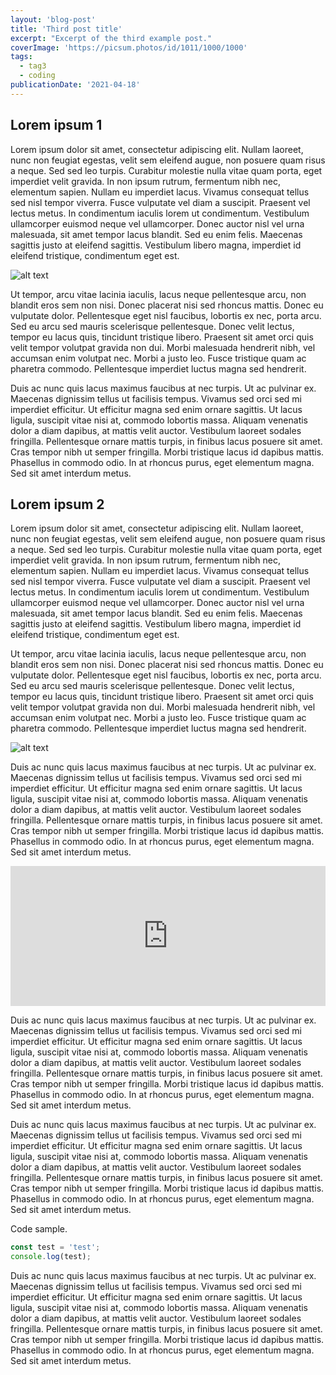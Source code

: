 ```yaml
---
layout: 'blog-post'
title: 'Third post title'
excerpt: "Excerpt of the third example post."
coverImage: 'https://picsum.photos/id/1011/1000/1000'
tags:
  - tag3
  - coding
publicationDate: '2021-04-18'
---
```


## Lorem ipsum 1

Lorem ipsum dolor sit amet, consectetur adipiscing elit. Nullam laoreet, nunc non feugiat egestas, velit sem eleifend augue, non posuere quam risus a neque. Sed sed leo turpis. Curabitur molestie nulla vitae quam porta, eget imperdiet velit gravida. In non ipsum rutrum, fermentum nibh nec, elementum sapien. Nullam eu imperdiet lacus. Vivamus consequat tellus sed nisl tempor viverra. Fusce vulputate vel diam a suscipit. Praesent vel lectus metus. In condimentum iaculis lorem ut condimentum. Vestibulum ullamcorper euismod neque vel ullamcorper. Donec auctor nisl vel urna malesuada, sit amet tempor lacus blandit. Sed eu enim felis. Maecenas sagittis justo at eleifend sagittis. Vestibulum libero magna, imperdiet id eleifend tristique, condimentum eget est.

<div class="wide-content"><img src="https://picsum.photos/1000/400" alt="alt text" /></div>

Ut tempor, arcu vitae lacinia iaculis, lacus neque pellentesque arcu, non blandit eros sem non nisi. Donec placerat nisi sed rhoncus mattis. Donec eu vulputate dolor. Pellentesque eget nisl faucibus, lobortis ex nec, porta arcu. Sed eu arcu sed mauris scelerisque pellentesque. Donec velit lectus, tempor eu lacus quis, tincidunt tristique libero. Praesent sit amet orci quis velit tempor volutpat gravida non dui. Morbi malesuada hendrerit nibh, vel accumsan enim volutpat nec. Morbi a justo leo. Fusce tristique quam ac pharetra commodo. Pellentesque imperdiet luctus magna sed hendrerit.

Duis ac nunc quis lacus maximus faucibus at nec turpis. Ut ac pulvinar ex. Maecenas dignissim tellus ut facilisis tempus. Vivamus sed orci sed mi imperdiet efficitur. Ut efficitur magna sed enim ornare sagittis. Ut lacus ligula, suscipit vitae nisi at, commodo lobortis massa. Aliquam venenatis dolor a diam dapibus, at mattis velit auctor. Vestibulum laoreet sodales fringilla. Pellentesque ornare mattis turpis, in finibus lacus posuere sit amet. Cras tempor nibh ut semper fringilla. Morbi tristique lacus id dapibus mattis. Phasellus in commodo odio. In at rhoncus purus, eget elementum magna. Sed sit amet interdum metus.

## Lorem ipsum 2

Lorem ipsum dolor sit amet, consectetur adipiscing elit. Nullam laoreet, nunc non feugiat egestas, velit sem eleifend augue, non posuere quam risus a neque. Sed sed leo turpis. Curabitur molestie nulla vitae quam porta, eget imperdiet velit gravida. In non ipsum rutrum, fermentum nibh nec, elementum sapien. Nullam eu imperdiet lacus. Vivamus consequat tellus sed nisl tempor viverra. Fusce vulputate vel diam a suscipit. Praesent vel lectus metus. In condimentum iaculis lorem ut condimentum. Vestibulum ullamcorper euismod neque vel ullamcorper. Donec auctor nisl vel urna malesuada, sit amet tempor lacus blandit. Sed eu enim felis. Maecenas sagittis justo at eleifend sagittis. Vestibulum libero magna, imperdiet id eleifend tristique, condimentum eget est.

Ut tempor, arcu vitae lacinia iaculis, lacus neque pellentesque arcu, non blandit eros sem non nisi. Donec placerat nisi sed rhoncus mattis. Donec eu vulputate dolor. Pellentesque eget nisl faucibus, lobortis ex nec, porta arcu. Sed eu arcu sed mauris scelerisque pellentesque. Donec velit lectus, tempor eu lacus quis, tincidunt tristique libero. Praesent sit amet orci quis velit tempor volutpat gravida non dui. Morbi malesuada hendrerit nibh, vel accumsan enim volutpat nec. Morbi a justo leo. Fusce tristique quam ac pharetra commodo. Pellentesque imperdiet luctus magna sed hendrerit.

![alt text](https://picsum.photos/300/200?style=centered)

Duis ac nunc quis lacus maximus faucibus at nec turpis. Ut ac pulvinar ex. Maecenas dignissim tellus ut facilisis tempus. Vivamus sed orci sed mi imperdiet efficitur. Ut efficitur magna sed enim ornare sagittis. Ut lacus ligula, suscipit vitae nisi at, commodo lobortis massa. Aliquam venenatis dolor a diam dapibus, at mattis velit auctor. Vestibulum laoreet sodales fringilla. Pellentesque ornare mattis turpis, in finibus lacus posuere sit amet. Cras tempor nibh ut semper fringilla. Morbi tristique lacus id dapibus mattis. Phasellus in commodo odio. In at rhoncus purus, eget elementum magna. Sed sit amet interdum metus.

<div class="embeded-media-container">
  <iframe height="224" style="width: 100%;" scrolling="no" title="Confirmation Button" src="https://codepen.io/rubenasanchez/embed/preview/mdRqqbN?height=224&theme-id=dark&default-tab=css,result" frameborder="no" loading="lazy" allowtransparency="true" allowfullscreen="true">
    See the Pen <a href='https://codepen.io/rubenasanchez/pen/mdRqqbN'>Confirmation Button</a> by Ruben A Sanchez
    (<a href='https://codepen.io/rubenasanchez'>@rubenasanchez</a>) on <a href='https://codepen.io'>CodePen</a>.
  </iframe>
</div>

Duis ac nunc quis lacus maximus faucibus at nec turpis. Ut ac pulvinar ex. Maecenas dignissim tellus ut facilisis tempus. Vivamus sed orci sed mi imperdiet efficitur. Ut efficitur magna sed enim ornare sagittis. Ut lacus ligula, suscipit vitae nisi at, commodo lobortis massa. Aliquam venenatis dolor a diam dapibus, at mattis velit auctor. Vestibulum laoreet sodales fringilla. Pellentesque ornare mattis turpis, in finibus lacus posuere sit amet. Cras tempor nibh ut semper fringilla. Morbi tristique lacus id dapibus mattis. Phasellus in commodo odio. In at rhoncus purus, eget elementum magna. Sed sit amet interdum metus.

Duis ac nunc quis lacus maximus faucibus at nec turpis. Ut ac pulvinar ex. Maecenas dignissim tellus ut facilisis tempus. Vivamus sed orci sed mi imperdiet efficitur. Ut efficitur magna sed enim ornare sagittis. Ut lacus ligula, suscipit vitae nisi at, commodo lobortis massa. Aliquam venenatis dolor a diam dapibus, at mattis velit auctor. Vestibulum laoreet sodales fringilla. Pellentesque ornare mattis turpis, in finibus lacus posuere sit amet. Cras tempor nibh ut semper fringilla. Morbi tristique lacus id dapibus mattis. Phasellus in commodo odio. In at rhoncus purus, eget elementum magna. Sed sit amet interdum metus.

Code sample.
```javascript
const test = 'test';
console.log(test);
```

Duis ac nunc quis lacus maximus faucibus at nec turpis. Ut ac pulvinar ex. Maecenas dignissim tellus ut facilisis tempus. Vivamus sed orci sed mi imperdiet efficitur. Ut efficitur magna sed enim ornare sagittis. Ut lacus ligula, suscipit vitae nisi at, commodo lobortis massa. Aliquam venenatis dolor a diam dapibus, at mattis velit auctor. Vestibulum laoreet sodales fringilla. Pellentesque ornare mattis turpis, in finibus lacus posuere sit amet. Cras tempor nibh ut semper fringilla. Morbi tristique lacus id dapibus mattis. Phasellus in commodo odio. In at rhoncus purus, eget elementum magna. Sed sit amet interdum metus.